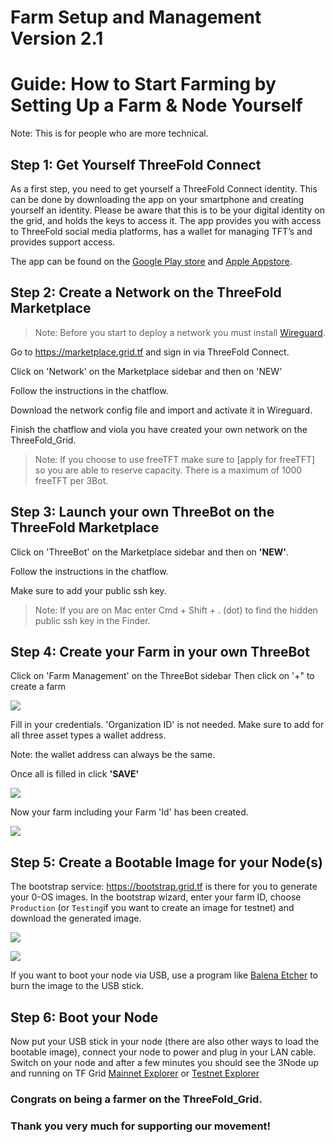 # Farm Setup and Management Version 2.1

# Guide: How to Start Farming by Setting Up a Farm & Node Yourself

Note: This is for people who are more technical.

## Step 1: Get Yourself ThreeFold Connect

As a first step, you need to get yourself a ThreeFold Connect identity.
This can be done by downloading the app on your smartphone and creating yourself an identity. Please be aware that this is to be your digital identity on the grid, and holds the keys to access it. The app provides you with access to ThreeFold social media platforms, has a wallet for managing TFT’s and provides support access.

The app can be found on the [Google Play store](https://play.google.com/store/apps/details?id=org.jimber.threebotlogin&hl=en) and [Apple Appstore](https://apps.apple.com/us/app/3bot-connect/id1459845885).

## Step 2: Create a Network on the ThreeFold Marketplace

> Note: Before you start to deploy a network you must install [Wireguard](https://www.wireguard.com/install/).

Go to https://marketplace.grid.tf and sign in via ThreeFold Connect.

Click on 'Network' on the Marketplace sidebar and then on 'NEW'

Follow the instructions in the chatflow.

Download the network config file and import and activate it in Wireguard.

Finish the chatflow and viola you have created your own network on the ThreeFold_Grid.

> Note: If you choose to use freeTFT make sure to [apply for freeTFT] so you are able to reserve capacity. There is a maximum of 1000 freeTFT per 3Bot.

## Step 3: Launch your own ThreeBot on the ThreeFold Marketplace

Click on 'ThreeBot' on the Marketplace sidebar and then on **'NEW'**.

Follow the instructions in the chatflow.

Make sure to add your public ssh key.

> Note: If you are on Mac enter Cmd + Shift + . (dot) to find the hidden public ssh key in the Finder.

## Step 4: Create your Farm in your own ThreeBot

Click on 'Farm Management' on the ThreeBot sidebar
Then click on '+" to create a farm

![](img/create_farm1.png)

Fill in your credentials. 'Organization ID' is not needed. Make sure to add for all three asset types a wallet address.

Note: the wallet address can always be the same.

Once all is filled in click **'SAVE'**

![](img/create_farm2.png)

Now your farm including your Farm 'Id' has been created.

![](img/create_farm3.png)

## Step 5: Create a Bootable Image for your Node(s)

The bootstrap service: https://bootstrap.grid.tf is there for you to generate your 0-OS images. In the bootstrap wizard, enter your farm ID, choose `Production` (or `Testing`if you want to create an image for testnet) and download the generated image.

![](img/boot1.png)

![](img/boot2.png)

If you want to boot your node via USB, use a program like [Balena Etcher](https://www.balena.io/etcher/) to burn the image to the USB stick.

## Step 6: Boot your Node

Now put your USB stick in your node (there are also other ways to load the bootable image), connect your node to power and plug in your LAN cable. Switch on your node and after a few minutes you should see the 3Node up and running on TF Grid [Mainnet Explorer](https://explorer.grid.tf) or [Testnet Explorer](https://explorer.testnet.grid.tf)

### **Congrats on being a farmer on the ThreeFold_Grid.**

### **Thank you very much for supporting our movement!**
